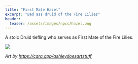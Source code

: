 ```yaml
---
title: "First Mate Hazel"
excerpt: "Bad ass druid of the Fire Lilies"
header:
  teaser: /assets/images/npcs/hazel.png
---
```


A stoic Druid tiefling who serves as First Mate of the Fire Lilies. 

![](/astral-sea/assets/images/npcs/hazel.png)

_Art by https://cara.app/ashleydoesartstuff_